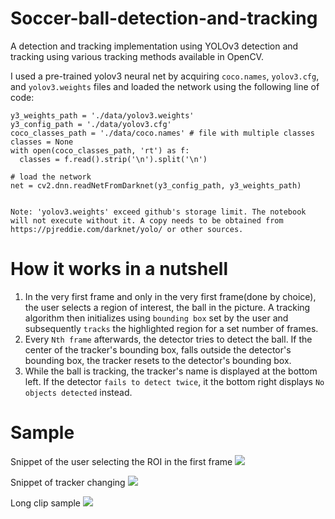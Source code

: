 # Soccer-ball-detection-and-tracking
A detection and tracking implementation using YOLOv3 detection and tracking using various tracking methods available in OpenCV.

I used a pre-trained yolov3 neural net by acquiring ```coco.names```, ```yolov3.cfg```, and ```yolov3.weights``` files and loaded the network using the following line of code:
```
y3_weights_path = './data/yolov3.weights'
y3_config_path = './data/yolov3.cfg'
coco_classes_path = './data/coco.names' # file with multiple classes
classes = None
with open(coco_classes_path, 'rt') as f:
  classes = f.read().strip('\n').split('\n')

# load the network
net = cv2.dnn.readNetFromDarknet(y3_config_path, y3_weights_path)

```

```

Note: 'yolov3.weights' exceed github's storage limit. The notebook will not execute without it. A copy needs to be obtained from https://pjreddie.com/darknet/yolo/ or other sources.

```

# How it works in a nutshell

1. In the very first frame and only in the very first frame(done by choice), the user selects a region of interest, the ball in the picture. A tracking algorithm then initializes using ```bounding box``` set by the user and subsequently ```tracks``` the highlighted region for a set number of frames.
2. Every ```Nth frame``` afterwards, the detector tries to detect the ball. If the center of the tracker's bounding box, falls outside the detector's bounding box, the tracker resets to the detector's bounding box.
3. While the ball is tracking, the tracker's name is displayed at the bottom left. If the detector ```fails to detect twice```, it the bottom right displays ```No objects detected``` instead.

# Sample

Snippet of the user selecting the ROI in the first frame
![](images/BG_change.png)

Snippet of tracker changing
![](images/Tracker_change.png)

Long clip sample
![](images/run.png)
